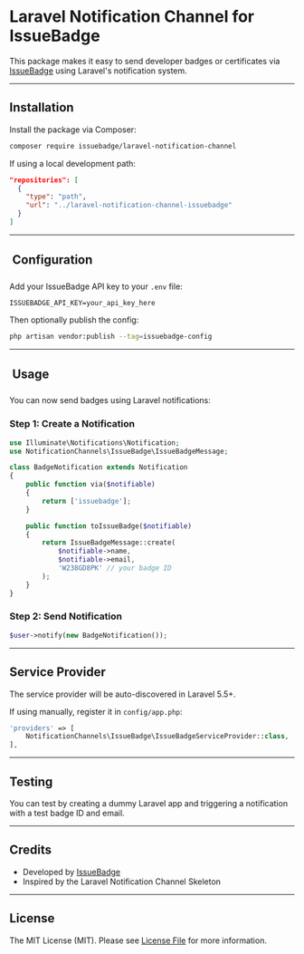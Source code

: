 # Laravel Notification Channel for IssueBadge

This package makes it easy to send developer badges or certificates via [IssueBadge](https://issuebadge.com) using Laravel's notification system.

---

## Installation

Install the package via Composer:

```bash
composer require issuebadge/laravel-notification-channel
```

If using a local development path:

```json
"repositories": [
  {
    "type": "path",
    "url": "../laravel-notification-channel-issuebadge"
  }
]
```

---

##  Configuration

Add your IssueBadge API key to your `.env` file:

```env
ISSUEBADGE_API_KEY=your_api_key_here
```

Then optionally publish the config:

```bash
php artisan vendor:publish --tag=issuebadge-config
```

---

##  Usage

You can now send badges using Laravel notifications:

### Step 1: Create a Notification

```php
use Illuminate\Notifications\Notification;
use NotificationChannels\IssueBadge\IssueBadgeMessage;

class BadgeNotification extends Notification
{
    public function via($notifiable)
    {
        return ['issuebadge'];
    }

    public function toIssueBadge($notifiable)
    {
        return IssueBadgeMessage::create(
            $notifiable->name,
            $notifiable->email,
            'W238GD8PK' // your badge ID
        );
    }
}
```

### Step 2: Send Notification

```php
$user->notify(new BadgeNotification());
```

---

## Service Provider

The service provider will be auto-discovered in Laravel 5.5+.

If using manually, register it in `config/app.php`:

```php
'providers' => [
    NotificationChannels\IssueBadge\IssueBadgeServiceProvider::class,
],
```

---

##  Testing

You can test by creating a dummy Laravel app and triggering a notification with a test badge ID and email.

---

##  Credits

- Developed by [IssueBadge](https://issuebadge.com)
- Inspired by the Laravel Notification Channel Skeleton

---

##  License

The MIT License (MIT). Please see [License File](LICENSE) for more information.
